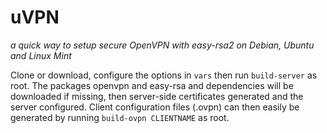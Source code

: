 # uVPN
*a quick way to setup secure OpenVPN with easy-rsa2 on Debian, Ubuntu and Linux Mint*

Clone or download, configure the options in `vars` then run `build-server` 
as root. The packages openvpn and easy-rsa and dependencies will be downloaded 
if missing, then server-side certificates generated and the server configured. 
Client configuration files (.ovpn) can then easily be generated by running 
`build-ovpn CLIENTNAME` as root.
